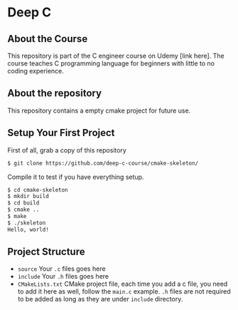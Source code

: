 Deep C
===

## About the Course
This repository is part of the C engineer course on Udemy [link here].
The course teaches C programming language for beginners with little to no coding experience. 

## About the repository
This repository contains a empty cmake project for future use.

## Setup Your First Project

First of all, grab a copy of this repository

```sh
$ git clone https://github.com/deep-c-course/cmake-skeleton/
```

Compile it to test if you have everything setup.

```sh
$ cd cmake-skeleton
$ mkdir build
$ cd build
$ cmake ..
$ make
$ ./skeleton
Hello, world!
```

## Project Structure
- `source` Your `.c` files goes here
- `include` Your `.h` files goes here
- `CMakeLists.txt` CMake project file, each time you add a c file, you need to add it here as well, follow the `main.c` example. `.h` files are not required to be added as long as they are under `include` directory.
